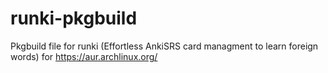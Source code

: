 runki-pkgbuild
==============

Pkgbuild file for runki (Effortless AnkiSRS card managment to learn foreign words) for https://aur.archlinux.org/
